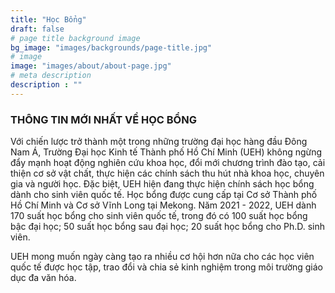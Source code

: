 ```yaml
---
title: "Học Bổng"
draft: false
# page title background image
bg_image: "images/backgrounds/page-title.jpg"
# image
image: "images/about/about-page.jpg"
# meta description
description : ""
---
```


### THÔNG TIN MỚI NHẤT VỀ HỌC BỔNG

Với chiến lược trở thành một trong những trường đại học hàng đầu Đông Nam Á, Trường Đại học Kinh tế Thành phố Hồ Chí Minh (UEH) không ngừng đẩy mạnh hoạt động nghiên cứu khoa học, đổi mới chương trình đào tạo, cải thiện cơ sở vật chất, thực hiện các chính sách thu hút nhà khoa học, chuyên gia và người học. Đặc biệt, UEH hiện đang thực hiện chính sách học bổng dành cho sinh viên quốc tế. Học bổng được cung cấp tại Cơ sở Thành phố Hồ Chí Minh và Cơ sở Vĩnh Long tại Mekong.
Năm 2021 - 2022, UEH dành 170 suất học bổng cho sinh viên quốc tế, trong đó có 100 suất học bổng bậc đại học; 50 suất học bổng sau đại học; 20 suất học bổng cho Ph.D. sinh viên.

UEH mong muốn ngày càng tạo ra nhiều cơ hội hơn nữa cho các học viên quốc tế được học tập, trao đổi và chia sẻ kinh nghiệm trong môi trường giáo dục đa văn hóa.